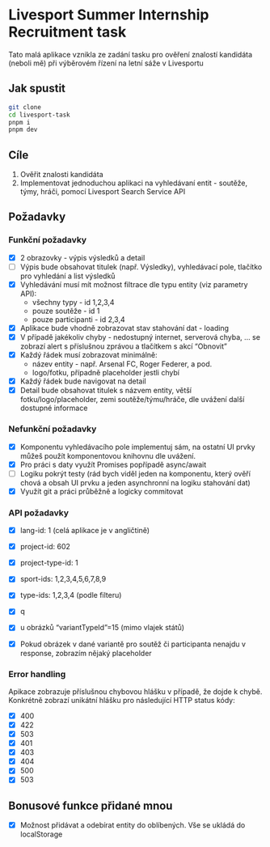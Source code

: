# Livesport Summer Internship Recruitment task

Tato malá aplikace vznikla ze zadání tasku pro ověření znalostí kandidáta (neboli mě) při výběrovém řízení na letní sáže v Livesportu

## Jak spustit

```bash
git clone
cd livesport-task
pnpm i
pnpm dev
```

## Cíle

1. Ověřit znalosti kandidáta
2. Implementovat jednoduchou aplikaci na vyhledávaní entit - soutěže, týmy, hráči, pomocí Livesport Search Service API

## Požadavky

### Funkční požadavky

- [x] 2 obrazovky - výpis výsledků a detail
- [ ] Výpis bude obsahovat titulek (např. Výsledky), vyhledávací pole, tlačítko pro vyhledání a list výsledků
- [x] Vyhledávání musí mít možnost filtrace dle typu entity (viz parametry API):
  - všechny typy - id 1,2,3,4
  - pouze soutěže - id 1
  - pouze participanti - id 2,3,4
- [x] Aplikace bude vhodně zobrazovat stav stahování dat - loading
- [x] V případě jakékoliv chyby - nedostupný internet, serverová chyba, … se zobrazí alert s příslušnou zprávou a tlačítkem s akcí “Obnovit”
- [x] Každý řádek musí zobrazovat minimálně:
  - název entity - např. Arsenal FC, Roger Federer, a pod.
  - logo/fotku, případně placeholder jestli chybí
- [x] Každý řádek bude navigovat na detail
- [x] Detail bude obsahovat titulek s názvem entity, větší fotku/logo/placeholder, zemi soutěže/týmu/hráče, dle uvážení další dostupné informace

### Nefunkční požadavky

- [x] Komponentu vyhledávacího pole implementuj sám, na ostatní UI prvky můžeš použít komponentovou knihovnu dle uvážení.
- [x] Pro práci s daty využít Promises popřípadě async/await
- [ ] Logiku pokrýt testy (rád bych viděl jeden na komponentu, který ověří chová a obsah
      UI prvku a jeden asynchronní na logiku stahování dat)
- [x] Využít git a práci průběžně a logicky commitovat

### API požadavky

- [x] lang-id: 1 (celá aplikace je v angličtině)
- [x] project-id: 602
- [x] project-type-id: 1
- [x] sport-ids: 1,2,3,4,5,6,7,8,9
- [x] type-ids: 1,2,3,4 (podle filteru)
- [x] q

- [x] u obrázků “variantTypeId”=15 (mimo vlajek států)
- [x] Pokud obrázek v dané variantě pro soutěž či participanta nenajdu v response, zobrazím nějaký placeholder

### Error handling

Apikace zobrazuje příslušnou chybovou hlášku v případě, že dojde k chybě. Konkrétně zobrazí unikátní hlášku pro následující HTTP status kódy:

- [x] 400
- [x] 422
- [x] 503
- [x] 401
- [x] 403
- [x] 404
- [x] 500
- [x] 503

## Bonusové funkce přidané mnou

- [x] Možnost přidávat a odebírat entity do oblíbených. Vše se ukládá do localStorage

